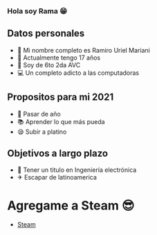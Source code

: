 ### Hola soy Rama 😁

## Datos personales
- 👦 Mi nombre completo es Ramiro Uriel Mariani 
- 📅 Actualmente tengo 17 años
- 🤙 Soy de 6to 2da AVC
- 💻 Un completo adicto a las computadoras

## Propositos para mi 2021
- 🙏 Pasar de año 
- 📚 Aprender lo que más pueda 
- 😪 Subir a platino

## Objetivos a largo plazo
- 📜 Tener un titulo en Ingeniería electrónica
- ✈ Escapar de latinoamerica

# Agregame a Steam 😎
- [Steam]
<br />

[Steam]: https://steamcommunity.com/profiles/76561198250611918/
